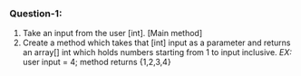### Question-1: 
1. Take an input from the user [int]. [Main method]
2. Create a method which takes that [int] input as a parameter
and returns an array[] int which holds numbers starting from 1 to input inclusive.
   _EX:_ user input = 4;
   method returns {1,2,3,4}
   

   